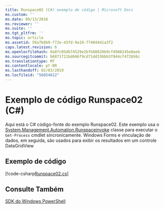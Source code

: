 ```yaml
---
title: Runspace02 (C#) exemplo de código | Microsoft Docs
ms.custom: ''
ms.date: 09/13/2016
ms.reviewer: ''
ms.suite: ''
ms.tgt_pltfrm: ''
ms.topic: article
ms.assetid: 59a7b8b9-f72e-43fd-9a10-77404441a3f2
caps.latest.revision: 6
ms.openlocfilehash: 0a8fc05db74529e2bfb88820b9cfd988245e0aeb
ms.sourcegitcommit: b6871f21bd666f9cd71dd336bb3f844cf472b56c
ms.translationtype: MT
ms.contentlocale: pt-BR
ms.lasthandoff: 02/03/2019
ms.locfileid: "56854612"
---
```

# <a name="runspace02-c-code-sample"></a>Exemplo de código Runspace02 (C#)

Aqui está o C# código-fonte do exemplo Runspace02. Este exemplo usa o [System.Management.Automation.Runspaceinvoke](/dotnet/api/System.Management.Automation.RunspaceInvoke) classe para executar o `Get-Process` cmdlet sincronicamente. Windows Forms e vinculação de dados, em seguida, são usados para exibir os resultados em um controle DataGridView

## <a name="code-sample"></a>Exemplo de código

[!code-csharp[Runspace02.cs](../../powershell-sdk-samples/SDK-2.0/csharp/Runspace02/Runspace02.cs#L11-L82 "Runspace02.cs")]

## <a name="see-also"></a>Consulte Também

[SDK do Windows PowerShell](../windows-powershell-reference.md)